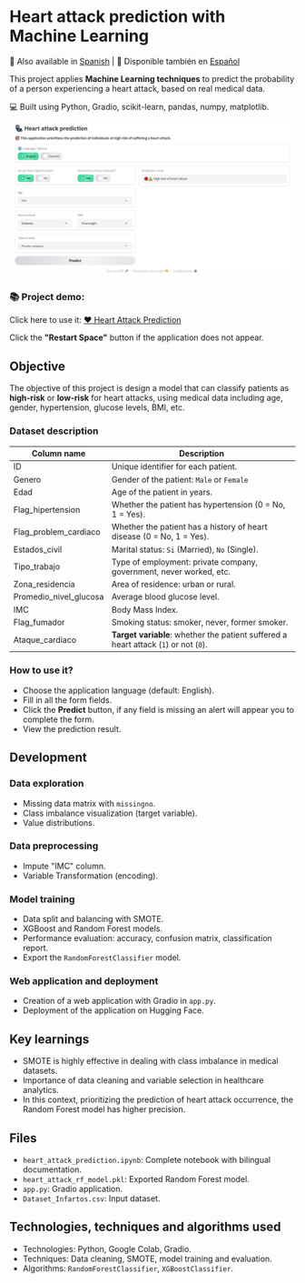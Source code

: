 # Heart attack prediction with Machine Learning

📌 Also available in [Spanish](README.es.md) | 📌 Disponible también en [Español](README.es.md)

This project applies **Machine Learning techniques** to predict the probability of a person experiencing a heart attack, based on real medical data.

💻 Built using Python, Gradio, scikit-learn, pandas, numpy, matplotlib.

![](application.jpg)

### **📚 Project demo:** 
Click here to use it: [:heart: Heart Attack Prediction](https://huggingface.co/spaces/diegosruiz18/heart-attack-prediction)

Click the **"Restart Space"** button if the application does not appear.

## Objective

The objective of this project is design a model that can classify patients as **high-risk** or **low-risk** for heart attacks, using medical data including age, gender, hypertension, glucose levels, BMI, etc.

### Dataset description

| Column name              | Description                                                                 |
|--------------------------|-----------------------------------------------------------------------------|
| ID                     | Unique identifier for each patient.                                         |
| Genero                 | Gender of the patient: `Male` or `Female`                |
| Edad                   | Age of the patient in years.                                                |
| Flag_hipertension      | Whether the patient has hypertension (0 = No, 1 = Yes).                 |
| Flag_problem_cardiaco  | Whether the patient has a history of heart disease (0 = No, 1 = Yes).    |
| Estados_civil          | Marital status: `Si` (Married), `No` (Single).           |
| Tipo_trabajo           | Type of employment: private company, government, never worked, etc.     |
| Zona_residencia        | Area of residence: urban or rural.                             |
| Promedio_nivel_glucosa | Average blood glucose level.                                                |
| IMC                    | Body Mass Index.                                                      |
| Flag_fumador           | Smoking status: smoker, never, former smoker.                   |
| Ataque_cardiaco        | **Target variable**: whether the patient suffered a heart attack (`1`) or not (`0`). |

### How to use it?

- Choose the application language (default: English).
- Fill in all the form fields.
- Click the **Predict** button, if any field is missing an alert will appear you to complete the form.
- View the prediction result.

## Development

### **Data exploration**
   - Missing data matrix with `missingno`.
   - Class imbalance visualization (target variable).
   - Value distributions.

### **Data preprocessing**
   - Impute "IMC" column.
   - Variable Transformation (encoding).

### **Model training**
   - Data split and balancing with SMOTE.
   - XGBoost and Random Forest models.
   - Performance evaluation: accuracy, confusion matrix, classification report.
   - Export the `RandomForestClassifier` model.

### **Web application and deployment**
   - Creation of a web application with Gradio in ```app.py```.
   - Deployment of the application on Hugging Face.

## Key learnings
- SMOTE is highly effective in dealing with class imbalance in medical datasets.
- Importance of data cleaning and variable selection in healthcare analytics.
- In this context, prioritizing the prediction of heart attack occurrence, the Random Forest model has higher precision.

## Files
- `heart_attack_prediction.ipynb`: Complete notebook with bilingual documentation.
- `heart_attack_rf_model.pkl`: Exported Random Forest model.
- `app.py`: Gradio application.
- `Dataset_Infartos.csv`: Input dataset.

## Technologies, techniques and algorithms used
- Technologies: Python, Google Colab, Gradio.
- Techniques: Data cleaning, SMOTE, model training and evaluation.
- Algorithms: `RandomForestClassifier`, `XGBoostClassifier`.